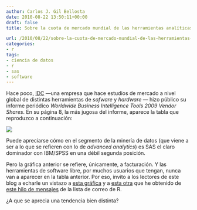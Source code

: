 ```yaml
---
author: Carlos J. Gil Bellosta
date: 2010-08-22 13:50:11+00:00
draft: false
title: Sobre la cuota de mercado mundial de las herramientas analíticas de negocio

url: /2010/08/22/sobre-la-cuota-de-mercado-mundial-de-las-herramientas-analiticas-de-negocio/
categories:
- r
tags:
- ciencia de datos
- r
- sas
- software
---
```


Hace poco, [IDC](http://www.idc.com/) —una empresa que hace estudios de mercado a nivel global de distintas herramientas de _sofware_ y _hardware_ — hizo público su informe periódico _Worldwide Business Intelligence Tools 2009 Vendor Shares_. En su página 8, la más jugosa del informe, aparece la tabla que reproduzco a continuación:





[![](/wp-uploads/2010/08/cuota_mercado_data_mining_tools.png)
](/wp-uploads/2010/08/cuota_mercado_data_mining_tools.png)




Puede apreciarse cómo en el segmento de la minería de datos (que viene a ser a lo que se refieren con lo de _advanced analytics_) es SAS el claro dominador con IBM/SPSS en una débil segunda posición.




Pero la gráfica anterior se refiere, únicamente, a facturación. Y las herramientas de software libre, por muchos usuarios que tengan, nunca van a aparecer en la tabla anterior. Por eso, invito a los lectores de este blog a echarle un vistazo a [esta gráfica](http://www.google.com/insights/search/#q=%22r%20code%20for%22%2C%22sas%20code%20for%22%2C%22spss%20code%20for%22&cmpt=q) y a [esta otra](http://www.google.com/insights/search/#q=code%20for%20r%2Ccode%20for%20SAS%2Ccode%20for%20SPSS%2Ccode%20for%20matlab&cmpt=q) que he obtenido de [este hilo de mensajes](http://www.mail-archive.com/r-help@r-project.org/msg100178.html) de la lista de correo de R.




¿A que se aprecia una tendencia bien distinta?
